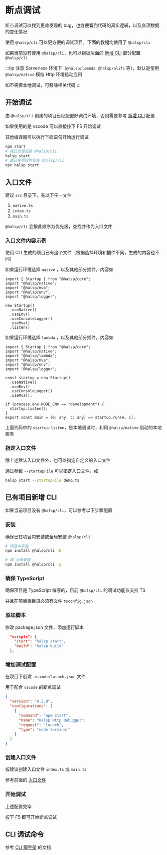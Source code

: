 # 断点调试

断点调试可以找到更难发现的 bug，也方便看到代码的真实逻辑，以及各项数据的变化情况

使用 `@halsp/cli` 可以更方便的调试项目，下面的教程均使用了 `@halsp/cli`

如果当前没有使用 `@halsp/cli`，也可以根据后面的 [新增 CLI](#新增-cli) 部分配置 `@halsp/cli`

:::tip 注意
Serverless 环境下（`@halsp/lambda`, `@halsp/alifc` 等），默认是使用 `@halsp/native` 模拟 Http 环境启动应用

如不需要本地调试，可移除相关代码
:::

## 开始调试

由 `@halsp/cli` 创建的项目已经配置好调试环境，否则需要参考 [新增 CLI](#新增-cli) 配置

如果使用的是 vscode 可以直接按下 F5 开始调试

其他编译器可以执行下面语句开始运行调试

```sh
npm start
# 或已全局安装 @halsp/cli
halsp start
# 或已在项目内安装 @halsp/cli
npx halsp start
```

## 入口文件

建议 `src` 目录下，有以下任一文件

1. `native.ts`
1. `index.ts`
1. `main.ts`

`@halsp/cli` 会按此顺序为优先级，查找并作为入口文件

### 入口文件内容示例

使用 CLI 生成的项目已有这个文件（根据选择环境和插件不同，生成的内容也不同）

如果运行环境选择 `native` ，以及其他部分插件，内容如

```TS
import { Startup } from "@halsp/core";
import "@halsp/native";
import "@halsp/mva";
import "@halsp/env";
import "@halsp/logger";

new Startup()
  .useNative()
  .useEnv()
  .useConsoleLogger()
  .useMva()
  .listen()
```

如果运行环境选择 `lambda` ，以及其他部分插件，内容如

```TS
import { Startup } from "@halsp/core";
import "@halsp/native";
import "@halsp/lambda";
import "@halsp/mva";
import "@halsp/env";
import "@halsp/logger";

const startup = new Startup()
  .useNative()
  .useEnv()
  .useConsoleLogger()
  .useMva();

if (process.env.NODE_ENV == "development") {
  startup.listen();
}
export const main = (e: any, c: any) => startup.run(e, c);
```

上面代码中的 `startup.listen`，是本地调试时，利用 `@halsp/native` 启动的本地服务

### 指定入口文件

除上述默认入口文件外，也可以指定自定义的入口文件

通过参数 `--startupFile` 可以指定入口文件，如

```sh
halsp start --startupFile demo.ts
```

## 已有项目新增 CLI

如果当前项目没有 `@halsp/cli`，可以参考以下步骤配置

### 安装

确保已在项目内安装或全局安装 `@halsp/cli`

```bash
# 项目中安装
npm install @halsp/cli -D

# 或 全局安装
npm install @halsp/cli -g
```

### 确保 TypeScript

确保项目是 TypeScript 编写的，目前 `@halsp/cli` 的调试功能仅支持 TS

并且在项目根目录必须有文件 `tsconfig.json`

### 添加脚本

修改 package.json 文件，添加运行脚本

```JSON
  "scripts": {
    "start": "halsp start",
    "build": "halsp build"
  },
```

### 增加调试配置

在项目下创建 `.vscode/launch.json` 文件

用于配合 `vscode` 的断点调试

```JSON
{
  "version": "0.2.0",
  "configurations": [
    {
      "command": "npm start",
      "name": "Halsp Http Debugger",
      "request": "launch",
      "type": "node-terminal"
    }
  ]
}
```

### 创建入口文件

按建议创建入口文件 `index.ts` 或 `main.ts`

参考前面的 [入口文件](#入口文件)

### 开始调试

上述配置完毕

按下 F5 即可开始断点调试

## CLI 调试命令

参考 [CLI 脚手架](./cli.html) 的文档
